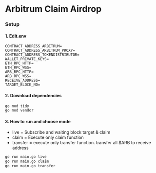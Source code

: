 # Arbitrum Claim Airdrop
### Setup

#### 1. Edit.env
    CONTRACT_ADDRESS_ARBITRUM=
    CONTRACT_ADDRESS_ARBITRUM_PROXY=
    CONTRACT_ADDRESS_TOKENDISTRIBUTOR=
    WALLET_PRIVATE_KEYS=
    ETH_RPC_HTTP=
    ETH_RPC_WSS=
    ARB_RPC_HTTP=
    ARB_RPC_WSS=
    RECEIVE_ADDRESS=
    TARGET_BLOCK_NO=

#### 2. Download dependencies
```sh
go mod tidy
go mod vendor
```

#### 3. How to run and choose mode
- live = Subscribe and waiting block target & claim
- claim = Execute only claim function
- transfer = execute only transfer function. transfer all $ARB to receive address
```sh
go run main.go live
go run main.go claim
go run main.go transfer
```
